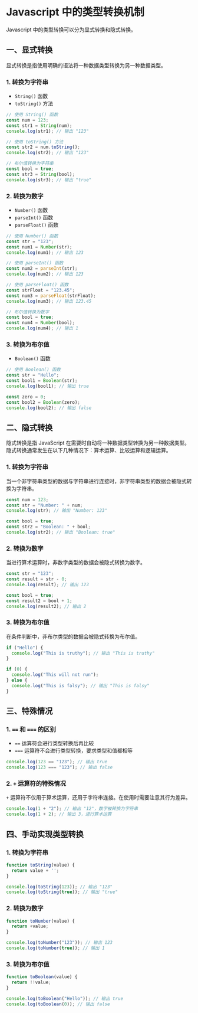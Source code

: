 # Javascript 中的类型转换机制

Javascript 中的类型转换可以分为显式转换和隐式转换。

## 一、显式转换

显式转换是指使用明确的语法将一种数据类型转换为另一种数据类型。

### 1. 转换为字符串

- `String()` 函数
- `toString()` 方法

```javascript
// 使用 String() 函数
const num = 123;
const str1 = String(num);
console.log(str1); // 输出 "123"

// 使用 toString() 方法
const str2 = num.toString();
console.log(str2); // 输出 "123"

// 布尔值转换为字符串
const bool = true;
const str3 = String(bool);
console.log(str3); // 输出 "true"
```

### 2. 转换为数字

- `Number()` 函数
- `parseInt()` 函数
- `parseFloat()` 函数

```javascript
// 使用 Number() 函数
const str = "123";
const num1 = Number(str);
console.log(num1); // 输出 123

// 使用 parseInt() 函数
const num2 = parseInt(str);
console.log(num2); // 输出 123

// 使用 parseFloat() 函数
const strFloat = "123.45";
const num3 = parseFloat(strFloat);
console.log(num3); // 输出 123.45

// 布尔值转换为数字
const bool = true;
const num4 = Number(bool);
console.log(num4); // 输出 1
```

### 3. 转换为布尔值

- `Boolean()` 函数

```javascript
// 使用 Boolean() 函数
const str = "Hello";
const bool1 = Boolean(str);
console.log(bool1); // 输出 true

const zero = 0;
const bool2 = Boolean(zero);
console.log(bool2); // 输出 false
```

## 二、隐式转换

隐式转换是指 JavaScript 在需要时自动将一种数据类型转换为另一种数据类型。隐式转换通常发生在以下几种情况下：算术运算、比较运算和逻辑运算。

### 1. 转换为字符串

当一个非字符串类型的数据与字符串进行连接时，非字符串类型的数据会被隐式转换为字符串。

```javascript
const num = 123;
const str = "Number: " + num;
console.log(str); // 输出 "Number: 123"

const bool = true;
const str2 = "Boolean: " + bool;
console.log(str2); // 输出 "Boolean: true"
```

### 2. 转换为数字

当进行算术运算时，非数字类型的数据会被隐式转换为数字。

```javascript
const str = "123";
const result = str - 0;
console.log(result); // 输出 123

const bool = true;
const result2 = bool + 1;
console.log(result2); // 输出 2
```

### 3. 转换为布尔值

在条件判断中，非布尔类型的数据会被隐式转换为布尔值。

```javascript
if ("Hello") {
  console.log("This is truthy"); // 输出 "This is truthy"
}

if (0) {
  console.log("This will not run");
} else {
  console.log("This is falsy"); // 输出 "This is falsy"
}
```

## 三、特殊情况

### 1. `==` 和 `===` 的区别

- `==` 运算符会进行类型转换后再比较
- `===` 运算符不会进行类型转换，要求类型和值都相等

```javascript
console.log(123 == "123"); // 输出 true
console.log(123 === "123"); // 输出 false
```

### 2. `+` 运算符的特殊情况

`+` 运算符不仅用于算术运算，还用于字符串连接。在使用时需要注意其行为差异。

```javascript
console.log(1 + "2"); // 输出 "12"，数字被转换为字符串
console.log(1 + 2); // 输出 3，进行算术运算
```

## 四、手动实现类型转换

### 1. 转换为字符串

```javascript
function toString(value) {
  return value + '';
}

console.log(toString(123)); // 输出 "123"
console.log(toString(true)); // 输出 "true"
```

### 2. 转换为数字

```javascript
function toNumber(value) {
  return +value;
}

console.log(toNumber("123")); // 输出 123
console.log(toNumber(true)); // 输出 1
```

### 3. 转换为布尔值

```javascript
function toBoolean(value) {
  return !!value;
}

console.log(toBoolean("Hello")); // 输出 true
console.log(toBoolean(0)); // 输出 false
```
